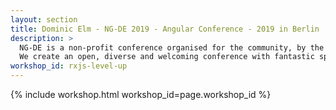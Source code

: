 ```yaml
---
layout: section
title: Dominic Elm - NG-DE 2019 - Angular Conference - 2019 in Berlin
description: >
  NG-DE is a non-profit conference organised for the community, by the community.
  We create an open, diverse and welcoming conference with fantastic speakers and a warm and friendly environment. 
workshop_id: rxjs-level-up
---
```


{% include workshop.html workshop_id=page.workshop_id %}
